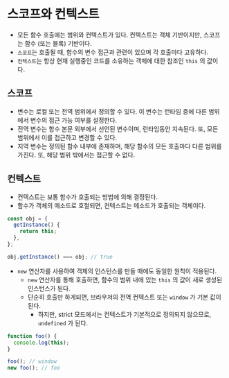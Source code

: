 # 스코프와 컨텍스트
- 모든 함수 호출에는 범위와 컨텍스트가 있다. 컨텍스트는 객체 기반이지만, 스코프는 함수 (또는 블록) 기반이다.
- `스코프`는 호출될 때, 함수의 변수 접근과 관련이 있으며 각 호출마다 고유하다.
- `컨텍스트`는 항상 현재 실행중인 코드를 소유하는 객체에 대한 참조인 `this` 의 값이다.

## 스코프
- 변수는 로컬 또는 전역 범위에서 정의할 수 있다. 이 변수는 런타임 중에 다른 범위에서 변수의 접근 가능 여부를 설정한다.
- 전역 변수는 함수 본문 외부에서 선언된 변수이며, 런타임동안 지속된다. 또, 모든 범위에서 이를 접근하고 변경할 수 있다.
- 지역 변수는 정의된 함수 내부에 존재하며, 해당 함수의 모든 호출마다 다른 범위를 가진다. 또, 해당 범위 밖에서는 접근할 수 없다.

## 컨텍스트
- 컨텍스트는 보통 함수가 호출되는 방법에 의해 결정된다.
- 함수가 객체의 메소드로 호철되면, 컨텍스트는 메소드가 호출되는 객체이다.
```js
const obj = {
  getInstance() {
    return this;
  },
};

obj.getInstance() === obj; // true
```
- `new` 연산자를 사용하여 객체의 인스턴스를 만들 때에도 동일한 원칙이 적용된다.
  - `new` 연산자를 통해 호출하면, 함수의 범위 내에 있는 `this` 의 값이 새로 생성된 인스턴스가 된다.
  - 단순히 호출만 하게되면, 브라우저의 전역 컨텍스트 또는 `window` 가 기본 값이 된다.
    - 하지만, strict 모드에서는 컨텍스트가 기본적으로 정의되지 않으므로, `undefined` 가 된다.

```js
function foo() {
  console.log(this);
}

foo(); // window
new foo(); // foo
```

